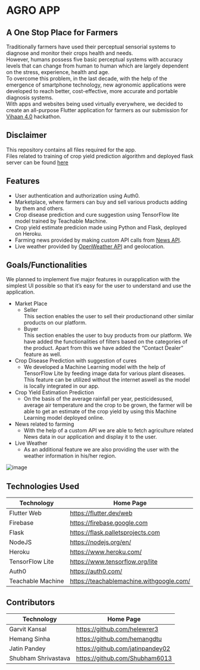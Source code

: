 # AGRO APP 

## A One Stop Place for Farmers
Traditionally farmers have used their perceptual sensorial systems to diagnose and monitor their crops health and needs. <br/>
However, humans possess five basic perceptual systems with accuracy levels that can change from human to human which are largely dependent on the stress, experience, health and age.<br/>
To overcome this problem, in the last decade, with the help of the emergence of smartphone technology, new agronomic applications were developed to reach better, cost-effective, more accurate and portable diagnosis systems.<br/> 
With apps and websites being used virtually everywhere, we decided to create an all-purpose Flutter application for farmers as our submission for [Vihaan 4.0](https://vihaan.ieeedtu.in/) hackathon.

## Disclaimer
This repository contains all files required for the app.<br/>
Files related to training of crop yield prediction algorithm and deployed flask server can be found [here](https://github.com/jatinpandey02/Crop-Yield-API-Flask)

## Features
* User authentication and authorization using Auth0.
* Marketplace, where farmers can buy and sell various products adding by them and others. 
* Crop disease prediction and cure suggestion using TensorFlow lite model trained by Teachable Machine. 
* Crop yield estimate predicion made using Python and Flask, deployed on Heroku.
* Farming news provided by making custom API calls from [News API](https://newsapi.org/).
* Live weather provided by [OpenWeather API](https://openweathermap.org/api) and geolocation.

## Goals/Functionalities
We planned to implement five major features in ourapplication with the simplest UI possible so that it’s easy for the user to understand and use the application.
* Market Place
  * Seller<br/>
    This section enables the user to sell their productionand other similar products on our platform.
  * Buyer<br/>
    This section enables the user to buy products from our platform. We have added the functionalities of filters based on the categories of the product. Apart from this we have added the “Contact Dealer” feature as well.
* Crop Disease Prediction with suggestion of cures
  * We developed a Machine Learning model with the help of TensorFlow Lite by feeding image data for various plant diseases. This feature can be utilized without the internet aswell as the model is locally integrated in our app.
* Crop Yield Estimation Prediction
  * On the basis of the average rainfall per year, pesticidesused, average air temperature and the crop to be grown, the farmer will be able to get an estimate of the crop yield by using this Machine Learning model deployed online.
* News related to farming
  * With the help of a custom API we are able to fetch agriculture related News data in our application and display it to the user.
* Live Weather
  * As an additional feature we are also providing the user with the weather information in his/her region.

![image](https://github.com/helewrer3/vihaan_app/blob/garvit/screenshots/Screenshot_1618121953.png)

## Technologies Used
| Technology        | Home Page         |
| -                 | -                 |
| Flutter Web | https://flutter.dev/web |
| Firebase | https://firebase.google.com |
| Flask | https://flask.palletsprojects.com |
| NodeJS | https://nodejs.org/en/ |
| Heroku | https://www.heroku.com/ |
| TensorFlow Lite | https://www.tensorflow.org/lite |
| Auth0 | https://auth0.com/ |
| Teachable Machine | https://teachablemachine.withgoogle.com/ |

## Contributors
| Technology        | Home Page         |
| -                 | -                 |
| Garvit Kansal | https://github.com/helewrer3 |
| Hemang Sinha | https://github.com/hemangdtu |
| Jatin Pandey | https://github.com/jatinpandey02 |
| Shubham Shrivastava | https://github.com/Shubham6013 |